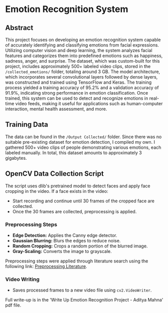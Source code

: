 # Emotion Recognition System

## Abstract

This project focuses on developing an emotion recognition system capable of accurately identifying and classifying emotions from facial expressions. Utilizing computer vision and deep learning, the system analyzes facial features and categorizes them into predefined emotions such as happiness, sadness, anger, and surprise. The dataset, which was custom-built for this project, includes approximately 500+ labeled video clips, stored in the `/collected_emotions/` folder, totaling around 3 GB. The model architecture, which incorporates several convolutional layers followed by dense layers, was constructed and trained using TensorFlow and Keras. The training process yielded a training accuracy of 95.2% and a validation accuracy of 91.9%, indicating strong performance in emotion classification. Once trained, this system can be used to detect and recognize emotions in real-time video feeds, making it useful for applications such as human-computer interaction, mental health assessment, and more.

## Training Data

The data can be found in the `/Output Collected/` folder. Since there was no suitable pre-existing dataset for emotion detection, I compiled my own. I gathered 500+ video clips of people demonstrating various emotions, each labeled manually. In total, this dataset amounts to approximately 3 gigabytes.

## OpenCV Data Collection Script

The script uses dlib's pretrained model to detect faces and apply face cropping in the video. If a face exists in the video:
- Start recording and continue until 30 frames of the cropped face are collected.
- Once the 30 frames are collected, preprocessing is applied. 

### Preprocessing Steps
- **Edge Detection:** Applies the Canny edge detector.
- **Gaussian Blurring:** Blurs the edges to reduce noise.
- **Random Cropping:** Crops a random portion of the blurred image.
- **Gray-Scaling:** Converts the image to grayscale.

Preprocessing steps were applied through literature search using the following link: [Preprocessing Literature](https://arxiv.org/pdf/2202.00102).

### Video Writing
- Saves processed frames to a new video file using `cv2.VideoWriter`.

Full write-up is in the 'Write Up Emotion Recognition Project - Aditya Mahna' pdf file. 



